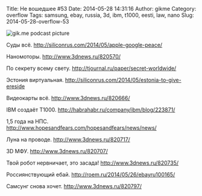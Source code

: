 Title: Не вошедшее #53
Date: 2014-05-28 14:31:16
Author: gikme
Category: overflow
Tags: samsung, ebay, russia, 3d, ibm, t1000, eesti, law, nano
Slug: 2014-05-28-overflow-53

![gik.me podcast picture](https://31.media.tumblr.com/a824412a86733415e0d5464bbea55a1f/tumblr_inline_n69wtxLhsb1qafwv8.jpg)

Суды всё.
<http://siliconrus.com/2014/05/apple-google-peace/>

Наномоторы.
<http://www.3dnews.ru/820570/>

По секрету всему свету.
<http://tjournal.ru/paper/secret-worldwide/>

Эстония виртуальная.
<http://siliconrus.com/2014/05/estonia-to-give-ereside>

Видеокарты всё.
<http://www.3dnews.ru/820666/>

IBM создаёт T1000.
<http://habrahabr.ru/company/ibm/blog/223871/>

1,5 года на НПС.
<http://www.hopesandfears.com/hopesandfears/news/news/>

Луна на проводе.
<http://www.3dnews.ru/820717/>

3D МФУ.
<http://www.3dnews.ru/820707/>

Твой робот нервничает, это засада!
<http://www.3dnews.ru/820735/>

Россиянствующий ебай.
<http://roem.ru/2014/05/26/ebayru100165/>

Самсунг снова хочет.
<http://www.3dnews.ru/820797/>

